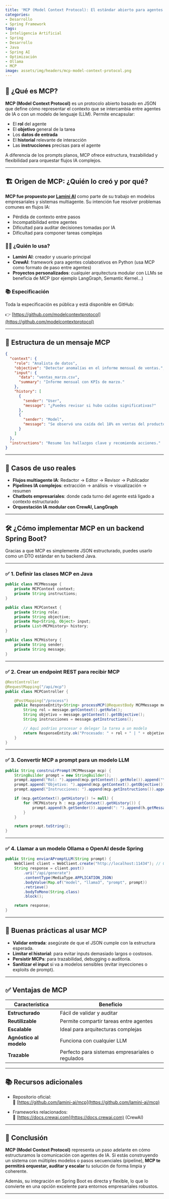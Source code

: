 ```yaml
---
title: 'MCP (Model Context Protocol): El estándar abierto para agentes IA colaborativos'
categories:
- Desarrollo
- Spring Framework
tags:
- Inteligencia Artificial
- Spring
- Desarrollo
- Java
- Spring AI
- Optimización
- Ollama
- MCP
image: assets/img/headers/mcp-model-context-protocol.png
---
```


## 📌 ¿Qué es MCP?

**MCP (Model Context Protocol)** es un protocolo abierto basado en JSON que define cómo representar el contexto que se intercambia entre agentes de IA o con un modelo de lenguaje (LLM). Permite encapsular:

- El **rol** del agente
- El **objetivo** general de la tarea
- Los **datos de entrada**
- El **historial** relevante de interacción
- Las **instrucciones** precisas para el agente

A diferencia de los prompts planos, MCP ofrece estructura, trazabilidad y flexibilidad para orquestar flujos IA complejos.

---

## 🏗️ Origen de MCP: ¿Quién lo creó y por qué?

**MCP fue propuesto por [Lamini AI](https://lamini.ai)** como parte de su trabajo en modelos empresariales y sistemas multiagente. Su intención fue resolver problemas comunes en flujos IA:

- Pérdida de contexto entre pasos
- Incompatibilidad entre agentes
- Dificultad para auditar decisiones tomadas por IA
- Dificultad para componer tareas complejas

### 🧑‍🔬 ¿Quién lo usa?

- **Lamini AI**: creador y usuario principal
- **CrewAI**: framework para agentes colaborativos en Python (usa MCP como formato de paso entre agentes)
- **Proyectos personalizados**: cualquier arquitectura modular con LLMs se beneficia de MCP (por ejemplo LangGraph, Semantic Kernel…)

### 📚 Especificación

Toda la especificación es pública y está disponible en GitHub:

👉 [https://github.com/modelcontextprotocol](https://github.com/modelcontextprotocol)

---

## 🧩 Estructura de un mensaje MCP

```json
{
  "context": {
    "role": "Analista de datos",
    "objective": "Detectar anomalías en el informe mensual de ventas.",
    "input": {
      "data": "ventas_marzo.csv",
      "summary": "Informe mensual con KPIs de marzo."
    },
    "history": [
      {
        "sender": "User",
        "message": "¿Puedes revisar si hubo caídas significativas?"
      },
      {
        "sender": "Model",
        "message": "Se observó una caída del 18% en ventas del producto B."
      }
    ]
  },
  "instructions": "Resume los hallazgos clave y recomienda acciones."
}
```

---

## 🚀 Casos de uso reales

- **Flujos multiagente IA**: Redactor → Editor → Revisor → Publicador
- **Pipelines IA complejos**: extracción → análisis → visualización → resumen
- **Chatbots empresariales**: donde cada turno del agente está ligado a contexto estructurado
- **Orquestación IA modular con CrewAI, LangGraph**

---

## 🛠️ ¿Cómo implementar MCP en un backend Spring Boot?

Gracias a que MCP es simplemente JSON estructurado, puedes usarlo como un DTO estándar en tu backend Java.

---

### ✅ 1. Definir las clases MCP en Java

```java
public class MCPMessage {
    private MCPContext context;
    private String instructions;
}

public class MCPContext {
    private String role;
    private String objective;
    private Map<String, Object> input;
    private List<MCPHistory> history;
}

public class MCPHistory {
    private String sender;
    private String message;
}
```

---

### ✅ 2. Crear un endpoint REST para recibir MCP

```java
@RestController
@RequestMapping("/api/mcp")
public class MCPController {

    @PostMapping("/process")
    public ResponseEntity<String> processMCP(@RequestBody MCPMessage message) {
        String rol = message.getContext().getRole();
        String objetivo = message.getContext().getObjective();
        String instrucciones = message.getInstructions();

        // Aquí podrías procesar o delegar la tarea a un modelo
        return ResponseEntity.ok("Procesado: " + rol + " | " + objetivo + " | " + instrucciones);
    }
}
```

---

### ✅ 3. Convertir MCP a prompt para un modelo LLM

```java
public String construirPrompt(MCPMessage mcp) {
    StringBuilder prompt = new StringBuilder();
    prompt.append("Rol: ").append(mcp.getContext().getRole()).append("\n");
    prompt.append("Objetivo: ").append(mcp.getContext().getObjective()).append("\n");
    prompt.append("Instrucciones: ").append(mcp.getInstructions()).append("\n\n");

    if (mcp.getContext().getHistory() != null) {
        for (MCPHistory h : mcp.getContext().getHistory()) {
            prompt.append(h.getSender()).append(": ").append(h.getMessage()).append("\n");
        }
    }

    return prompt.toString();
}
```

---

### ✅ 4. Llamar a un modelo Ollama o OpenAI desde Spring

```java
public String enviarAPromptLLM(String prompt) {
    WebClient client = WebClient.create("http://localhost:11434"); // Ollama
    String response = client.post()
        .uri("/api/generate")
        .contentType(MediaType.APPLICATION_JSON)
        .bodyValue(Map.of("model", "llama3", "prompt", prompt))
        .retrieve()
        .bodyToMono(String.class)
        .block();

    return response;
}
```

---

## 🔐 Buenas prácticas al usar MCP

- **Validar entrada**: asegúrate de que el JSON cumple con la estructura esperada.
- **Limitar el historial**: para evitar inputs demasiado largos o costosos.
- **Persistir MCPs**: para trazabilidad, debugging o auditoría.
- **Sanitizar el input** si va a modelos sensibles (evitar inyecciones o exploits de prompt).

---

## ✅ Ventajas de MCP

| Característica | Beneficio |
|----------------|-----------|
| **Estructurado** | Fácil de validar y auditar |
| **Reutilizable** | Permite compartir tareas entre agentes |
| **Escalable** | Ideal para arquitecturas complejas |
| **Agnóstico al modelo** | Funciona con cualquier LLM |
| **Trazable** | Perfecto para sistemas empresariales o regulados |

---

## 📚 Recursos adicionales

- Repositorio oficial:  
  🔗 [https://github.com/lamini-ai/mcp](https://github.com/lamini-ai/mcp)

- Frameworks relacionados:  
  🔧 [https://docs.crewai.com](https://docs.crewai.com) (CrewAI)

---

## 🧠 Conclusión

**MCP (Model Context Protocol)** representa un paso adelante en cómo estructuramos la comunicación con agentes de IA. Si estás construyendo un sistema con múltiples modelos o pasos secuenciales (pipeline), **MCP te permitirá orquestar, auditar y escalar** tu solución de forma limpia y coherente.

Además, su integración en Spring Boot es directa y flexible, lo que lo convierte en una opción excelente para entornos empresariales robustos.

---
